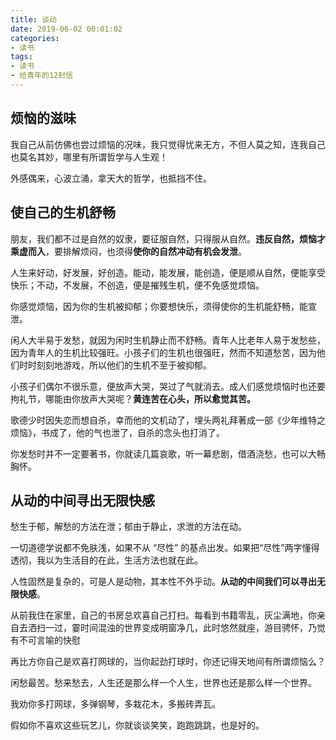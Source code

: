 ```yaml
---
title: 谈动
date: 2019-06-02 00:01:02
categories:
- 读书
tags:
- 读书
- 给青年的12封信
---
```


## 烦恼的滋味

我自己从前仿佛也尝过烦恼的况味，我只觉得忧来无方，不但人莫之知，连我自己也莫名其妙，哪里有所谓哲学与人生观！

外感偶来，心波立涌，拿天大的哲学，也抵挡不住。

## 使自己的生机舒畅

朋友，我们都不过是自然的奴隶，要征服自然，只得服从自然。**违反自然，烦恼才乘虚而入**，要排解烦闷，也须得**使你的自然冲动有机会发泄**。

人生来好动，好发展，好创造。能动，能发展，能创造，便是顺从自然，便能享受快乐；不动，不发展，不创造，便是摧残生机，便不免感觉烦恼。

你感觉烦恼，因为你的生机被抑郁；你要想快乐，须得使你的生机能舒畅，能宣泄。

闲人大半易于发愁，就因为闲时生机静止而不舒畅。青年人比老年人易于发愁些，因为青年人的生机比较强旺。小孩子们的生机也很强旺，然而不知道愁苦，因为他们时时刻刻地游戏，所以他们的生机不至于被抑郁。

小孩子们偶尔不很乐意，便放声大哭，哭过了气就消去。成人们感觉烦恼时也还要拘礼节，哪能由你放声大哭呢？**黄连苦在心头，所以愈觉其苦。**

歌德少时因失恋而想自杀，幸而他的文机动了，埋头两礼拜著成一部《少年维特之烦恼》，书成了，他的气也泄了，自杀的念头也打消了。

你发愁时并不一定要著书，你就读几篇哀歌，听一幕悲剧，借酒浇愁，也可以大畅胸怀。

## 从动的中间寻出无限快感

愁生于郁，解愁的方法在泄；郁由于静止，求泄的方法在动。

一切道德学说都不免肤浅，如果不从 “尽性” 的基点出发。如果把“尽性”两字懂得透彻，我以为生活目的在此，生活方法也就在此。

人性固然是复杂的，可是人是动物，其本性不外乎动。**从动的中间我们可以寻出无限快感**。

从前我住在家里，自己的书房总欢喜自己打扫。每看到书籍零乱，灰尘满地，你亲自去洒扫一过，霎时间混浊的世界变成明窗净几，此时悠然就座，游目骋怀，乃觉有不可言喻的快慰

再比方你自己是欢喜打网球的，当你起劲打球时，你还记得天地间有所谓烦恼么？

闲愁最苦。愁来愁去，人生还是那么样一个人生，世界也还是那么样一个世界。

我劝你多打网球，多弹钢琴，多栽花木，多搬砖弄瓦。

假如你不喜欢这些玩艺儿，你就谈谈笑笑，跑跑跳跳，也是好的。
